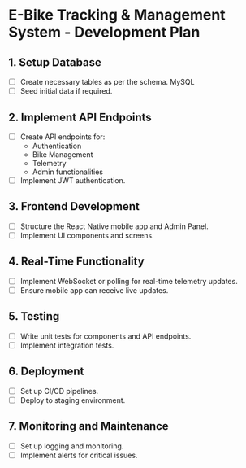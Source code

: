 # E-Bike Tracking & Management System - Development Plan

## 1. Setup Database
- [ ] Create necessary tables as per the schema. MySQL
- [ ] Seed initial data if required.

## 2. Implement API Endpoints
- [ ] Create API endpoints for:
  - Authentication
  - Bike Management
  - Telemetry
  - Admin functionalities
- [ ] Implement JWT authentication.

## 3. Frontend Development
- [ ] Structure the React Native mobile app and Admin Panel.
- [ ] Implement UI components and screens.

## 4. Real-Time Functionality
- [ ] Implement WebSocket or polling for real-time telemetry updates.
- [ ] Ensure mobile app can receive live updates.

## 5. Testing
- [ ] Write unit tests for components and API endpoints.
- [ ] Implement integration tests.

## 6. Deployment
- [ ] Set up CI/CD pipelines.
- [ ] Deploy to staging environment.

## 7. Monitoring and Maintenance
- [ ] Set up logging and monitoring.
- [ ] Implement alerts for critical issues.

